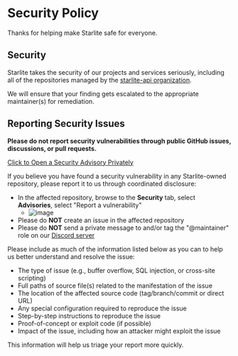 # Security Policy

Thanks for helping make Starlite safe for everyone.

## Security

Starlite takes the security of our projects and services seriously, including all of the repositories managed by the [starlite-api organization](https://github.com/starlite-api).

We will ensure that your finding gets escalated to the appropriate maintainer(s) for remediation.

## Reporting Security Issues

**Please do not report security vulnerabilities through public GitHub issues, discussions, or pull requests.**

[Click to Open a Security Advisory Privately](https://github.com/starlite-api/starlite/security/advisories/new)

If you believe you have found a security vulnerability in any Starlite-owned repository, please report it to us through coordinated disclosure:

- In the affected repository, browse to the **Security** tab, select **Advisories**, select "Report a vulnerability"
  - ![image](https://user-images.githubusercontent.com/45884264/217041010-8fd6b96b-329d-4d8e-8838-9b5bf4e1a78d.png)
- Please do **NOT** create an issue in the affected repository
- Please do **NOT** send a private message to and/or tag the "@maintainer" role on our [Discord server](https://discord.gg/MmcwxztmQb)

Please include as much of the information listed below as you can to help us better understand and resolve the issue:

- The type of issue (e.g., buffer overflow, SQL injection, or cross-site scripting)
- Full paths of source file(s) related to the manifestation of the issue
- The location of the affected source code (tag/branch/commit or direct URL)
- Any special configuration required to reproduce the issue
- Step-by-step instructions to reproduce the issue
- Proof-of-concept or exploit code (if possible)
- Impact of the issue, including how an attacker might exploit the issue

This information will help us triage your report more quickly.
